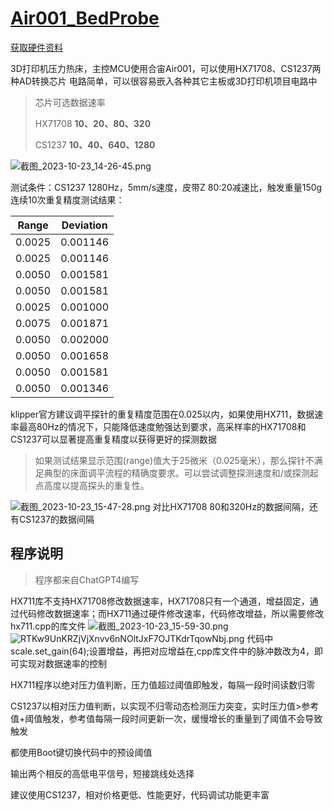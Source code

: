 # [Air001_BedProbe](https://github.com/aoangen/Air001_BedProbe)

[获取硬件资料](https://oshwhub.com/aoang/air001_bedprobe)

3D打印机压力热床，主控MCU使用合宙Air001，可以使用HX71708、CS1237两种AD转换芯片
电路简单，可以很容易嵌入各种其它主板或3D打印机项目电路中



> 芯片可选数据速率
> 
> HX71708 **10、20、80、320**
> 
> CS1237 **10、40、640、1280**



![截图_2023-10-23_14-26-45.png](https://s2.loli.net/2023/10/23/9xsdfjF1c4yCkgL.png)



测试条件：CS1237 1280Hz，5mm/s速度，皮带Z 80:20减速比，触发重量150g
连续10次重复精度测试结果：

| Range  | Deviation |
| ------ | --------- |
| 0.0025 | 0.001146  |
| 0.0025 | 0.001146  |
| 0.0050 | 0.001581  |
| 0.0050 | 0.001581  |
| 0.0025 | 0.001000  |
| 0.0075 | 0.001871  |
| 0.0050 | 0.002000  |
| 0.0050 | 0.001658  |
| 0.0050 | 0.001581  |
| 0.0050 | 0.001346  |

klipper官方建议调平探针的重复精度范围在0.025以内，如果使用HX711，数据速率最高80Hz的情况下，只能降低速度勉强达到要求，高采样率的HX71708和CS1237可以显著提高重复精度以获得更好的探测数据

> 如果测试结果显示范围(range)值大于25微米（0.025毫米），那么探针不满足典型的床面调平流程的精确度要求。可以尝试调整探测速度和/或探测起点高度以提高探头的重复性。

![截图_2023-10-23_15-47-28.png](https://s2.loli.net/2023/10/23/CWjFhsDMmn9zIQR.png)
对比HX71708 80和320Hz的数据间隔，还有CS1237的数据间隔

## 程序说明

> 程序都来自ChatGPT4编写

HX711库不支持HX71708修改数据速率，HX71708只有一个通道，增益固定，通过代码修改数据速率；而HX711通过硬件修改速率，代码修改增益，所以需要修改hx711.cpp的库文件
![截图_2023-10-23_15-59-30.png](https://s2.loli.net/2023/10/23/RGyBl7eSj8WkuN3.png)
![RTKw9UnKRZjVjXnvv6nNOltJxF7OJTKdrTqowNbj.png](https://s2.loli.net/2023/10/23/gKIcJoqEwVU5Pxk.png)
代码中scale.set_gain(64);设置增益，再把对应增益在,cpp库文件中的脉冲数改为4，即可实现对数据速率的控制

HX711程序以绝对压力值判断，压力值超过阈值即触发，每隔一段时间读数归零

CS1237以相对压力值判断，以实现不归零动态检测压力突变，实时压力值>参考值+阈值触发，参考值每隔一段时间更新一次，缓慢增长的重量到了阈值不会导致触发

都使用Boot键切换代码中的预设阈值

输出两个相反的高低电平信号，短接跳线处选择

建议使用CS1237，相对价格更低、性能更好，代码调试功能更丰富
